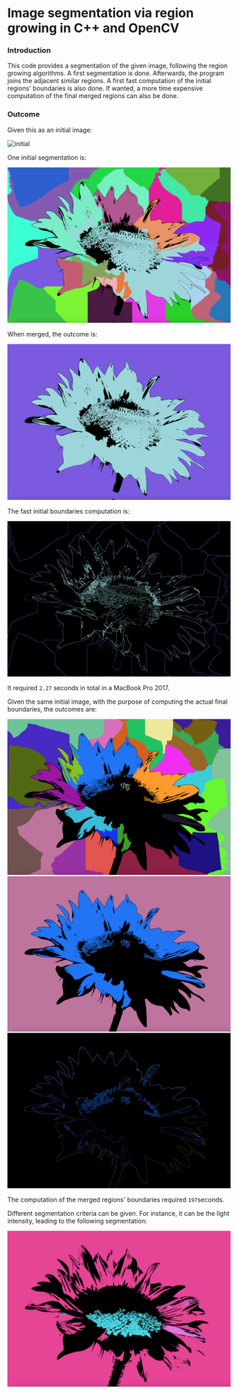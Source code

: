# Image segmentation via region growing in C++ and OpenCV

### Introduction
This code provides a segmentation of the given image, following the region growing algorithms. A first segmentation is done. Afterwards, the program joins the adjacent similar regions. A first fast computation of the initial regions' boundaries is also done. If wanted, a more time expensive computation of the final merged regions can also be done.

### Outcome
Given this as an initial image:

![initial](https://github.com/arnauJutglar/SegmentateImages/blob/main/resources/Original.png)

One initial segmentation is:

![segmentation1](https://github.com/arnauJutglar/SegmentateImages/blob/main/resources/segmentated1.png)

When merged, the outcome is:

![merged1](https://github.com/arnauJutglar/SegmentateImages/blob/main/resources/merged1.png)

The fast initial boundaries computation is:

![boundaries1](https://github.com/arnauJutglar/SegmentateImages/blob/main/resources/boundaries1.png)

It required ``2.27`` seconds in total in a MacBook Pro 2017.

Given the same initial image, with the purpose of computing the actual final boundaries, the outcomes are:

![segmentated3](https://github.com/arnauJutglar/SegmentateImages/blob/main/resources/segmentated3.png)
![merged3](https://github.com/arnauJutglar/SegmentateImages/blob/main/resources/merged3.png)
![boundaries3](https://github.com/arnauJutglar/SegmentateImages/blob/main/resources/boundaries3.png)


The computation of the merged regions' boundaries required ``197``seconds.

Different segmentation criteria can be given. For instance, it can be the light intensity, leading to the following segmentation:

![segmentation4](https://github.com/arnauJutglar/SegmentateImages/blob/main/resources/merged4.png)

